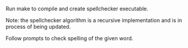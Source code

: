 Run make to compile and create spellchecker executable. 

Note: the spellchecker algorithm is a recursive implementation and is in process of being updated.

Follow prompts to check spelling of the given word.
